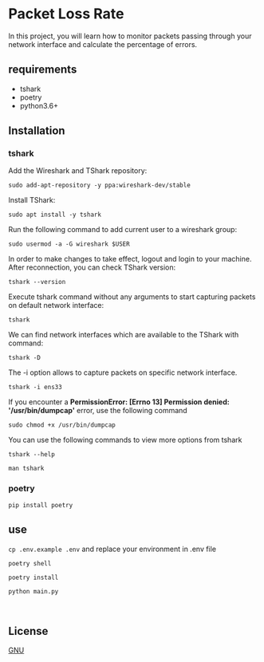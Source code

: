 # Packet Loss Rate

In this project, you will learn how to monitor packets passing through your network interface and calculate the percentage of errors.

## requirements

- tshark
- poetry
- python3.6+

## Installation

### **tshark**

Add the Wireshark and TShark repository:

`sudo add-apt-repository -y ppa:wireshark-dev/stable`

Install TShark:

`sudo apt install -y tshark`

Run the following command to add current user to a wireshark group:

`sudo usermod -a -G wireshark $USER`

In order to make changes to take effect, logout and login to your machine. After reconnection, you can check TShark version:

`tshark --version`

Execute tshark command without any arguments to start capturing packets on default network interface:

`tshark`

We can find network interfaces which are available to the TShark with command:

`tshark -D`

The -i option allows to capture packets on specific network interface.

`tshark -i ens33`

If you encounter a **PermissionError: [Errno 13] Permission denied: '/usr/bin/dumpcap'** error, use the following command

`sudo chmod +x /usr/bin/dumpcap`

You can use the following commands to view more options from tshark

`tshark --help`

`man tshark`

### **poetry**

`pip install poetry`

## use

`cp .env.example .env` and replace your environment in .env file

`poetry shell`

`poetry install`

`python main.py`

<br>

## License

[GNU](https://github.com/lampesm/packet-loss-rate/blob/main/LICENSE)